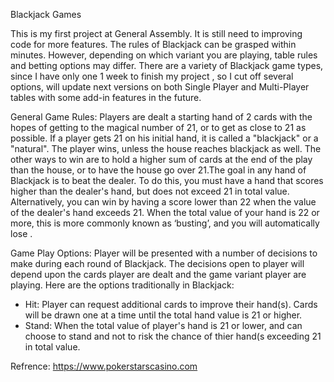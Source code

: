 Blackjack Games

This is my first project at General Assembly.  It is still need to improving code for more features. The rules of Blackjack can be grasped within minutes. However, depending on which variant you are playing, table rules and betting options may differ. There are a variety of Blackjack game types, since I have only one 1 week to finish my project , so I cut off several options, will update next versions on both Single Player and Multi-Player tables with some add-in features in the future.

General Game Rules:
Players are dealt a starting hand of 2 cards with the hopes of getting to the magical number of 21, or to get as close to 21 as possible. If a player gets 21 on his initial hand, it is called a "blackjack" or a "natural". The player wins, unless the house reaches blackjack as well. The other ways to win are to hold a higher sum of cards at the end of the play than the house, or to have the house go over 21.The goal in any hand of Blackjack is to beat the dealer. To do this, you must have a hand that scores higher than the dealer's hand, but does not exceed 21 in total value. Alternatively, you can win by having a score lower than 22 when the value of the dealer's hand exceeds 21. When the total value of your hand is 22 or more, this is more commonly known as ‘busting’, and you will automatically lose .

Game Play Options:
Player will be presented with a number of decisions to make during each round of Blackjack. The decisions open to player will depend upon the cards player are dealt and the game variant player are playing. Here are the options traditionally in Blackjack:
- Hit: Player can request additional cards to improve their hand(s). Cards will be drawn one at a time until the total hand value is 21 or higher.
- Stand: When the total value of player's hand is 21 or lower, and can choose to stand and not to risk the chance of thier hand(s exceeding 21 in total value.

Refrence: 
https://www.pokerstarscasino.com 
